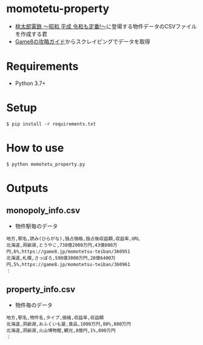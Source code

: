 # momotetu-property
- [桃太郎電鉄 〜昭和 平成 令和も定番!〜](https://www.konami.com/games/momotetsu/teiban/)に登場する物件データのCSVファイルを作成する君
- [Game8の攻略ガイド](https://game8.jp/momotetsu-teiban/359686)からスクレイピングでデータを取得

# Requirements
- Python 3.7+

# Setup
```
$ pip install -r requirements.txt
```

# How to use
```
$ python momotetu_property.py
```

# Outputs
## monopoly_info.csv
- 物件駅毎のデータ
```
地方,駅名,読み(ひらがな),独占価格,独占後収益額,収益率,URL
北海道,洞爺湖,とうやこ,738億2000万円,43億800万円,6%,https://game8.jp/momotetsu-teiban/360951
北海道,札幌,さっぽろ,598億3000万円,28億6400万円,5%,https://game8.jp/momotetsu-teiban/360961
︙
```

## property_info.csv
- 物件毎のデータ
```
地方,駅名,物件名,タイプ,価格,収益率,収益額
北海道,洞爺湖,おふくいも屋,食品,1000万円,80%,800万円
北海道,洞爺湖,火山博物館,観光,8億円,1%,800万円
︙
```
